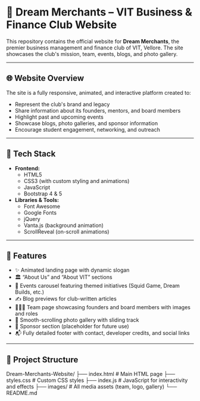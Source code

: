 # 💼 Dream Merchants – VIT Business & Finance Club Website

This repository contains the official website for **Dream Merchants**, the premier business management and finance club of VIT, Vellore. The site showcases the club's mission, team, events, blogs, and photo gallery.

---

## 🌐 Website Overview

The site is a fully responsive, animated, and interactive platform created to:
- Represent the club's brand and legacy
- Share information about its founders, mentors, and board members
- Highlight past and upcoming events
- Showcase blogs, photo galleries, and sponsor information
- Encourage student engagement, networking, and outreach

---

## 🧰 Tech Stack

- **Frontend:**  
  - HTML5  
  - CSS3 (with custom styling and animations)  
  - JavaScript  
  - Bootstrap 4 & 5  
- **Libraries & Tools:**  
  - Font Awesome  
  - Google Fonts  
  - jQuery  
  - Vanta.js (background animation)  
  - ScrollReveal (on-scroll animations)  

---

## 🚀 Features

- ✨ Animated landing page with dynamic slogan
- 🏛️ “About Us” and “About VIT” sections
- 📅 Events carousel featuring themed initiatives (Squid Game, Dream Builds, etc.)
- ✍️ Blog previews for club-written articles
- 🧑‍🤝‍🧑 Team page showcasing founders and board members with images and roles
- 📸 Smooth-scrolling photo gallery with sliding track
- 🤝 Sponsor section (placeholder for future use)
- 📬 Fully detailed footer with contact, developer credits, and social links

---

## 📁 Project Structure

Dream-Merchants-Website/
├── index.html # Main HTML page
├── styles.css # Custom CSS styles
├── index.js # JavaScript for interactivity and effects
├── images/ # All media assets (team, logo, gallery)
└── README.md
